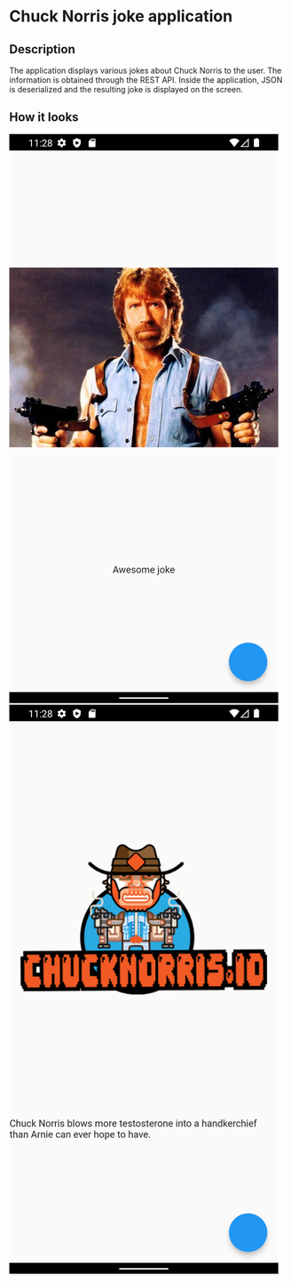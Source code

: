 # Chuck Norris joke application

## Description
The application displays various jokes about Chuck Norris to the user. The information is obtained through the REST API. Inside the application, JSON is deserialized and the resulting joke is displayed on the screen.

## How it looks
![alt-text](assets/readme/initial_state.png)
![alt-text](assets/readme/received_joke.png)
